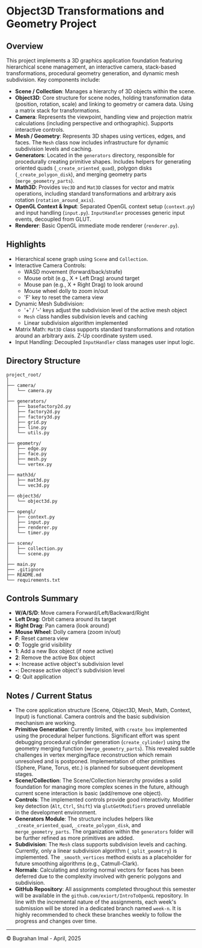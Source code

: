 # Object3D Transformations and Geometry Project

## Overview

This project implements a 3D graphics application foundation featuring hierarchical scene management, an interactive camera, stack-based transformations, procedural geometry generation, and dynamic mesh subdivision. Key components include:

- **Scene / Collection**: Manages a hierarchy of 3D objects within the scene.
- **Object3D**: Core structure for scene nodes, holding transformation data (position, rotation, scale) and linking to geometry or camera data. Using a matrix stack for transformations.
- **Camera**: Represents the viewpoint, handling view and projection matrix calculations (including perspective and orthographic). Supports interactive controls.
- **Mesh / Geometry**: Represents 3D shapes using vertices, edges, and faces. The `Mesh` class now includes infrastructure for dynamic subdivision levels and caching.
- **Generators**: Located in the `generators` directory, responsible for procedurally creating primitive shapes. Includes helpers for generating oriented quads (`_create_oriented_quad`), polygon disks (`_create_polygon_disk`), and merging geometry parts (`merge_geometry_parts`).
- **Math3D**: Provides `Vec3D` and `Mat3D` classes for vector and matrix operations, including standard transformations and arbitrary axis rotation (`rotation_around_axis`).
- **OpenGL Context & Input**: Separated OpenGL context setup (`context.py`) and input handling (`input.py`). `InputHandler` processes generic input events, decoupled from GLUT.
- **Renderer**: Basic OpenGL immediate mode renderer (`renderer.py`).

## Highlights

- Hierarchical scene graph using `Scene` and `Collection`.
- Interactive Camera Controls:
  - WASD movement (forward/back/strafe)
  - Mouse orbit (e.g., X + Left Drag) around target
  - Mouse pan (e.g., X + Right Drag) to look around
  - Mouse wheel dolly to zoom in/out
  - 'F' key to reset the camera view
- Dynamic Mesh Subdivision:
  - '+' / '-' keys adjust the subdivision level of the active mesh object
  - `Mesh` class handles subdivision levels and caching
  - Linear subdivision algorithm implemented
- Matrix Math: `Mat3D` class supports standard transformations and rotation around an arbitrary axis. Z-Up coordinate system used.
- Input Handling: Decoupled `InputHandler` class manages user input logic.

## Directory Structure

```
project_root/
│
├── camera/
│   └── camera.py
│
├── generators/
│   ├── basefactory2d.py
│   ├── factory2d.py
│   ├── factory3d.py
│   ├── grid.py
│   ├── line.py
│   └── utils.py
│
├── geometry/
│   ├── edge.py
│   ├── face.py
│   ├── mesh.py
│   └── vertex.py
│
├── math3d/
│   ├── mat3d.py
│   └── vec3d.py
│
├── object3d/
│   └── object3d.py
│
├── opengl/
│   ├── context.py
│   ├── input.py
│   ├── renderer.py
│   └── timer.py
│
├── scene/
│   ├── collection.py
│   └── scene.py
│
├── main.py
├── .gitignore
├── README.md
└── requirements.txt
```

## Controls Summary

- **W/A/S/D**: Move camera Forward/Left/Backward/Right
- **Left Drag**: Orbit camera around its target
- **Right Drag**: Pan camera (look around)
- **Mouse Wheel**: Dolly camera (zoom in/out)
- **F**: Reset camera view
- **0**: Toggle grid visibility
- **1**: Add a new Box object (if none active)
- **2**: Remove the active Box object
- **+**: Increase active object's subdivision level
- **-**: Decrease active object's subdivision level
- **Q**: Quit application

## Notes / Current Status

- The core application structure (Scene, Object3D, Mesh, Math, Context, Input) is functional. Camera controls and the basic subdivision mechanism are working.
- **Primitive Generation**: Currently limited, with `create_box` implemented using the procedural helper functions. Significant effort was spent debugging procedural cylinder generation (`create_cylinder`) using the geometry merging function (`merge_geometry_parts`). This revealed subtle challenges in vertex merging/face reconstruction which remain unresolved and is postponed. Implementation of other primitives (Sphere, Plane, Torus, etc.) is planned for subsequent development stages.
- **Scene/Collection**: The Scene/Collection hierarchy provides a solid foundation for managing more complex scenes in the future, although current scene interaction is basic (add/remove one object).
- **Controls**: The implemented controls provide good interactivity. Modifier key detection (`Alt`, `Ctrl`, `Shift`) via `glutGetModifiers` proved unreliable in the development environment.
- **Generators Module**: The structure includes helpers like `_create_oriented_quad`, `_create_polygon_disk`, and `merge_geometry_parts`. The organization within the `generators` folder will be further refined as more primitives are added.
- **Subdivision**: The `Mesh` class supports subdivision levels and caching. Currently, only a linear subdivision algorithm (`_split_geometry`) is implemented. The `_smooth_vertices` method exists as a placeholder for future smoothing algorithms (e.g., Catmull-Clark).
- **Normals**: Calculating and storing normal vectors for faces has been deferred due to the complexity involved with generic polygons and subdivision.
- **GitHub Repository**: All assignments completed throughout this semester will be available in the `github.com/exiort/IntroToOpenGL` repository. In line with the incremental nature of the assignments, each week's submission will be stored in a dedicated branch named `week-n`. It is highly recommended to check these branches weekly to follow the progress and changes over time.

---

© Bugrahan Imal - April, 2025
